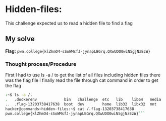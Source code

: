 # Hidden-files:

This challenge expected us to read a hidden file to find a flag

## My solve
**Flag:** `pwn.college{klZhmO4-sSoWMsfJ-jynapLBGrq.QXwUDO0wiN5gjNzEzW}`

### Thought process/Procedure
First I had to use ls -a / to get the list of all files including hidden files there was the flag file I finally read the file through cat command 
in order to get the flag




```bash
:~$ ls -a /.
.   .dockerenv            bin   challenge  etc   lib    lib64   media  nix  proc  run   srv  tmp  var
..  .flag-13203738417638  boot  dev        home  lib32  libx32  mnt    opt  root  sbin  sys  usr
hacker@commands~hidden-files:~$ cat /.flag-13203738417638
pwn.college{klZhmO4-sSoWMsfJ-jynapLBGrq.QXwUDO0wiN5gjNzEzW}```
